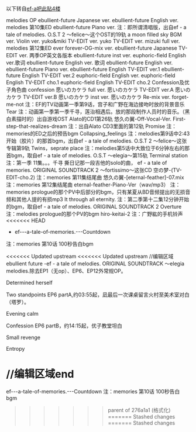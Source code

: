 以下转自[ef-a吧此贴4楼](https://tieba.baidu.com/p/1581639304?see_lz=1)

melodies OP
ebullient-future Japanese ver.
ebullient-future English ver.
melodies 第10集ED
ebullient-future Piano ver.
注：即所谓清唱版，出自ef - a tale of melodies. O.S.T 2 ～felice～这个OST的19轨
a moon filled sky
BGM ver.
Violin ver.
yuko&miki TV-EDIT ver.
yuko TV-EDIT ver.
mizuki full ver.
melodies 第12集ED
ever forever-OG-mix ver.
ebullient-future Japanese TV-EDIT ver.
两季OP英文各版本
ebullient-future inst ver.
euphoric-field English ver.歌词
ebullient-future English ver. 歌词
ebullient-future English ver.
ebullient-future Piano ver.
ebullient-future English TV-EDIT ver.1
ebullient-future English TV-EDIT ver.2
euphoric-field English ver.
euphoric-field English TV-EDIT cho.1
euphoric-field English TV-EDIT cho.2
Confession及优子角色曲
confession
愿いのカケラ full ver.
愿いのカケラ TV-EDIT ver.A
愿いのカケラ TV-EDIT ver.B
愿いのカケラ inst ver.
愿いのカケラ Re-mix ver.
forget-me-not
注：EF的TV动画第一季第9话，宫子和广野在海边接吻时放的背景音乐
Tear
注：动画第一季第一季千寻，莲治相遇后。放的那段制作人员时的音乐。（黑白素描时的）出自游戏OST Alato的CD1第26轨
悠久の翼-Off-Vocal-Ver.
First-step-that-realizes-dream
注：出自Alato CD3里面的第12轨
Promise
注：memories的ED之后的预告bgm
Collapsing_feelings
注：melodies第9话中2:43开始（胶片）的那首bgm，出自ef - a tale of melodies. O.S.T 2 ～felice～这张专辑第9轨
Twins，seprate place
注：melodies第5话中大致位于6分钟左右的那首bgm，取自ef - a tale of melodies. O.S.T ～elegia～第15轨
Terminal station
注：第一季 11集。。。千寻 撕日记那一段吉他的solo的曲， ef - a tale of memories. ORIGINAL SOUNDTRACK 2 ～fortissimo～这张CD
空の梦-(TV-EDIT-cho.2)
注：memories 第11集结尾曲
悠久の翼-[eternal-feather]-07.mix
注：memories 第12集结尾曲
eternal-feather-Piano-Ver（wav/mp3）
注：memories prologue的那个PV中后部分的bgm，只有某夏从BD音频提出的无损音频和其他人提的有损mp3
It through all eternity.
注：第二季第十二集12分钟开始的bgm，取自ef - a tale of melodies. ORIGINAL SOUNDTRACK 2
Overture
注：melodies prologue的那个PV的bgm
hiro-keitai-2
注：广野紘的手机铃声
<<<<<<< HEAD

- ef---a-tale-of-memories.---Countdown

注：memories 第10话 100秒告白bgm

<<<<<<< Updated upstream
<<<<<<< Updated upstream
//编辑区域
ebullient future -ef - a tale of melodies. ORIGINAL SOUNDTRACK ～elegia
melodies.除去EP1（无op）、EP6、EP12外常规OP。

Determined herself

Two standpoints
EP6 partA,约03:55起，凪最后一次课桌留言火村至美术室对白（塔罗）。

Evening calm

Confession
EP6 partB，约14:15起，优子教堂坦白

Small revenge

Entropy

//编辑区域end
=======
ef---a-tale-of-memories.---Countdown
注：memories 第10话 100秒告白bgm
>>>>>>> parent of 276a1a1 (格式化)
=======
>>>>>>> Stashed changes
=======
>>>>>>> Stashed changes
